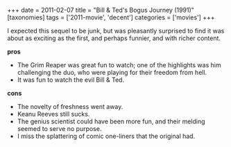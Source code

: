 +++
date = 2011-02-07
title = "Bill & Ted's Bogus Journey (1991)"
[taxonomies]
tags = ['2011-movie', 'decent']
categories = ['movies']
+++

I expected this sequel to be junk, but was pleasantly surprised to find
it was about as exciting as the first, and perhaps funnier, and with
richer content.

**pros**

-   The Grim Reaper was great fun to watch; one of the highlights was
    him challenging the duo, who were playing for their freedom from
    hell.
-   It was fun to watch the evil Bill & Ted.

**cons**

-   The novelty of freshness went away.
-   Keanu Reeves still sucks.
-   The genius scientist could have been more fun, and their melding
    seemed to serve no purpose.
-   I miss the splattering of comic one-liners that the original had.
